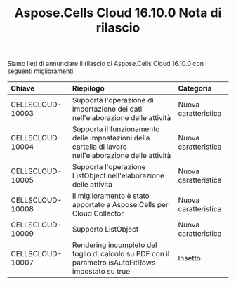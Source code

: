 ﻿---
title: Aspose.Cells Cloud 16.10.0 Nota di rilascio
second_title: Aspose.Cells Cloud Documen
type: docs
url: /it/aspose-cells-cloud-16-10-release-notes/
aliases: [/aspose-cells-for-cloud-16-10-release-notes/]
description: Aspose.Cells Cloud supporta Excel per creare, convertire, unire, dividere, proteggere, operare su oggetti interni e così via
weight: 20
---
Siamo lieti di annunciare il rilascio di Aspose.Cells Cloud 16.10.0 con i seguenti miglioramenti.

|**Chiave** |**Riepilogo** |**Categoria** |
|:- |:- |:- |
|CELLSCLOUD-10003 | Supporta l'operazione di importazione dei dati nell'elaborazione delle attività| Nuova caratteristica|
|CELLSCLOUD-10004 | Supporta il funzionamento delle impostazioni della cartella di lavoro nell'elaborazione delle attività| Nuova caratteristica|
|CELLSCLOUD-10005 | Supporta l'operazione ListObject nell'elaborazione delle attività| Nuova caratteristica|
|CELLSCLOUD-10008 | Il miglioramento è stato apportato a Aspose.Cells per Cloud Collector| Nuova caratteristica|
|CELLSCLOUD-10009 | Supporto ListObject| Nuova caratteristica|
|CELLSCLOUD-10007 | Rendering incompleto del foglio di calcolo su PDF con il parametro isAutoFitRows impostato su true| Insetto|

